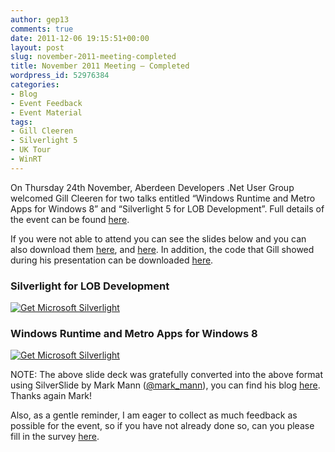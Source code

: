 ```yaml
---
author: gep13
comments: true
date: 2011-12-06 19:15:51+00:00
layout: post
slug: november-2011-meeting-completed
title: November 2011 Meeting – Completed
wordpress_id: 52976384
categories:
- Blog
- Event Feedback
- Event Material
tags:
- Gill Cleeren
- Silverlight 5
- UK Tour
- WinRT
---
```


On Thursday 24th November, Aberdeen Developers .Net User Group welcomed Gill Cleeren for two talks entitled “Windows Runtime and Metro Apps for Windows 8” and “Silverlight 5 for LOB Development”. Full details of the event can be found [here](http://adnuguk-nov2011.eventbrite.com/).

 

If you were not able to attend you can see the slides below and you can also download them [here](http://www.snowball.be/ct.ashx?id=d06d6394-d171-4c5d-b26d-5e821ff927a5&url=https%3a%2f%2fskydrive.live.com%2f%3fcid%3dBD64F22E01FAD982%26id%3dBD64F22E01FAD982%2521773%26sc%3ddocuments%23!%2fview.aspx%3fcid%3dBD64F22E01FAD982%26resid%3dBD64F22E01FAD982%2521777), and [here](http://www.snowball.be/ct.ashx?id=d06d6394-d171-4c5d-b26d-5e821ff927a5&url=https%3a%2f%2fskydrive.live.com%2f%3fcid%3dBD64F22E01FAD982%26id%3dBD64F22E01FAD982%2521773%26sc%3ddocuments%23!%2fview.aspx%3fcid%3dBD64F22E01FAD982%26resid%3dBD64F22E01FAD982%2521775). In addition, the code that Gill showed during his presentation can be downloaded [here](http://www.snowball.be/ct.ashx?id=d06d6394-d171-4c5d-b26d-5e821ff927a5&url=https%3a%2f%2fskydrive.live.com%2fredir.aspx%3fcid%3dbd64f22e01fad982%26resid%3dBD64F22E01FAD982!780%26parid%3dBD64F22E01FAD982!773).

 

### Silverlight for LOB Development

 

[ ![Get Microsoft Silverlight](http://go.microsoft.com/fwlink/?LinkId=161376) ](http://go.microsoft.com/fwlink/?LinkID=149156&v=4.0.50401.0)

 

### Windows Runtime and Metro Apps for Windows 8

 

[ ![Get Microsoft Silverlight](http://go.microsoft.com/fwlink/?LinkId=161376) ](http://go.microsoft.com/fwlink/?LinkID=149156&v=4.0.50401.0)

 

NOTE: The above slide deck was gratefully converted into the above format using SilverSlide by Mark Mann ([@mark_mann](http://twitter.com/#!/@mark_mann)), you can find his blog [here](http://blog.mark-mann.co.uk/). Thanks again Mark!

 

Also, as a gentle reminder, I am eager to collect as much feedback as possible for the event, so if you have not already done so, can you please fill in the survey [here](http://www.surveymonkey.com/s/3QKN2DG).
